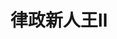 ---
title:          律政新人王II
slug:           sl2

names:
  english:      Survivor’s Law II
genre:          古裝
episodes:       20
broadcast:
  start:        2007-12-23
  end:          2008-01-17
producer:       關永忠
starring:       馬國明、陳鍵鋒、官恩娜、<mark>李施嬅</mark>
synopsis:       出身草根階層、充滿正義感的辛萬軍（馬國明）為印證「法律面前，人人平等」的道理，在大學苦讀多年後，終取得律師資格。軍以偏鋒怪招贏取官司，屢獲上司賞識，但其他同事卻對他避之則吉，只有師爺卓偉名（陳鍵鋒）欣賞其出位作風，經常裡提點及幫懹，兩人漸成好友。<br>軍不畏強權的處事態度，令他瞧不起富家女律孫俐俐（官恩娜）的所作所為，兩人經常為合作處理訴訟案而引起連番鬧劇。軍在俐的眼中，只是一個生活亂套和玩弄感情的流氓，直至一場官司，俐遭人尋仇差點喪命幸獲軍相救，始明白真相及發現自己真正喜歡軍，可惜她卻因父親生意關係與名成了一對錯配的情侶，在兩人感情停滯不前之際，名發現前女友鄭彩玉（李詩韻）竟已懷有自己骨肉……

characters:
  -
    fullname:       鄭彩玉
    age:            25
    identity:       餐廳侍應
    appearance:     2-20
    personality:    心地善良，樂於助人，平實不造作。因讀書不多，結交到大律師男友，難免覺得高攀了而感自卑。有毅力，忍耐力高，後期即使被拋棄後發現懷有男友的骨肉，仍然堅決把孩子生下來獨力照顧。
    background:     彩玉出身於低下階層，父母親為謀生經常留在內地工作，已習慣了自己照顧自己。由於生活艱難，彩玉完成中學即踏足社會謀生，曾先後在幾所咖啡廳及餐廳擔任侍應，過著一般平凡人的生活。
    happenings:     若干年前，彩玉在一咖咖店工作，讓她留意到一熟客，文質彬彬的，常一個人來，老坐在店內某角落。一天，彩玉發現熟客黯然若失，於是特意衝了杯“笑哈哈”咖啡來逗他，那客人後來便成為她的男朋友，就是卓偉名。<br>彩玉對事業正陷低期的偉名非常支持。就是同居的日子，彩玉深明偉名正為著復牌後的一切作準備，所以暗暗地替偉名儲了一筆錢，寧可自己節衣縮食，事事為著偉名設想。事緣彩玉除了深愛偉名外，從來沒奢想過會跟一個學歷那麼高的專業律師拍拖，於是由始至終，彩玉都沒有安全感，雖然在同居的日子裡，她盡量投入，但彩玉還是跟自己講，這段感情有太大相差，隨時會終結一日。<br>因為彩玉有這樣的心態，永遠把自己放在次一等的地位，她跟偉名相處，自然而然產生了莫大的自卑感，於是當兩人拍拖遇到熟人時，彩玉都表現閃縮，甚至刻意隱藏她跟偉名的關係。起初偉名雖覺彩玉傻，但一段日子後，偉名開始發覺和彩玉真是兩個世界的人。<br>在偉名的應酬場合，彩玉不懂那些官商交流的言語，永遠啞了口。相反，彩玉的世界，偉名也進不去，即便是彩玉雙親，偉名也覺得和他們合不來。原來，真是有階級之分，階級愛情要以幾倍的力才能成就。<br>一次，彩玉母因光顧一商場，被一防煙門弄傷，想要向商場索取賠償，希望偉名幫忙。然而偉名為了前途選擇了幫商場一方，因為商場的老闆正是富商孫伯滔。這讓彩玉母很生氣，以為偉名手指向外。彩玉夾在中間也非常為難。但當偉名最後為了名利與彩玉父母對薄公堂，彩玉也感到與偉名的感情難以維繫，終於向偉名提出分手，雖然之後偉名之後做了很多事來打動彩玉，但是他們真的還能回到從前麼？
---